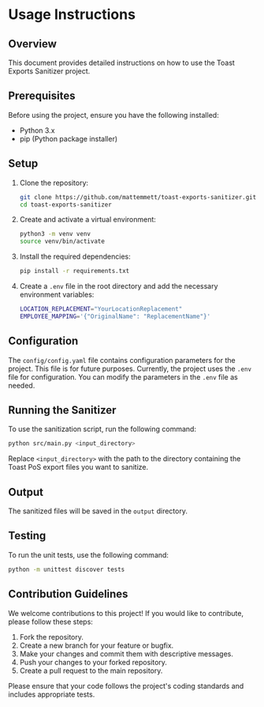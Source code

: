 # Usage Instructions

## Overview

This document provides detailed instructions on how to use the Toast Exports Sanitizer project.

## Prerequisites

Before using the project, ensure you have the following installed:

- Python 3.x
- pip (Python package installer)

## Setup

1. Clone the repository:
   ```sh
   git clone https://github.com/mattemmett/toast-exports-sanitizer.git
   cd toast-exports-sanitizer
   ```

2. Create and activate a virtual environment:
   ```sh
   python3 -m venv venv
   source venv/bin/activate
   ```

3. Install the required dependencies:
   ```sh
   pip install -r requirements.txt
   ```

4. Create a `.env` file in the root directory and add the necessary environment variables:
   ```sh
   LOCATION_REPLACEMENT="YourLocationReplacement"
   EMPLOYEE_MAPPING='{"OriginalName": "ReplacementName"}'
   ```

## Configuration

The `config/config.yaml` file contains configuration parameters for the project. This file is for future purposes. Currently, the project uses the `.env` file for configuration. You can modify the parameters in the `.env` file as needed.

## Running the Sanitizer

To use the sanitization script, run the following command:
```sh
python src/main.py <input_directory>
```
Replace `<input_directory>` with the path to the directory containing the Toast PoS export files you want to sanitize.

## Output

The sanitized files will be saved in the `output` directory.

## Testing

To run the unit tests, use the following command:
```sh
python -m unittest discover tests
```

## Contribution Guidelines

We welcome contributions to this project! If you would like to contribute, please follow these steps:

1. Fork the repository.
2. Create a new branch for your feature or bugfix.
3. Make your changes and commit them with descriptive messages.
4. Push your changes to your forked repository.
5. Create a pull request to the main repository.

Please ensure that your code follows the project's coding standards and includes appropriate tests.
